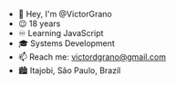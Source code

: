 - 👋 Hey, I'm @VictorGrano
- 😉 18 years
- ♾️ Learning JavaScript
- 🎓 Systems Development
- 📫 Reach me: victordgrano@gmail.com
- 🏙  Itajobi, São Paulo, Brazil
<!---
VictorGrano/VictorGrano is a ✨ special ✨ repository because its `README.md` (this file) appears on your GitHub profile.
You can click the Preview link to take a look at your changes.
--->
